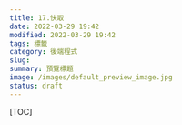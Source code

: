 ```yaml
---
title: 17.快取
date: 2022-03-29 19:42
modified: 2022-03-29 19:42
tags: 標籤
category: 後端程式
slug:
summary: 預覽標題
image: /images/default_preview_image.jpg
status: draft
---
```


[TOC]